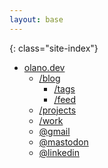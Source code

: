 ```yaml
---
layout: base
---
```


{: class="site-index"}
* [olano.dev](/)
  * [/blog](/blog)
    * [/tags](/blog/tags)
    * [/feed](/feed.xml)
  * [/projects](/projects)
  * [/work](/work)
    <!-- * [/resume.pdf](/work/resume.pdf) -->
  * [@gmail](mailto:facundo.olano@gmail.com)
  * [@mastodon](https://hachyderm.io/@facundoolano)
  * [@linkedin](https://www.linkedin.com/in/facundoolano/)
